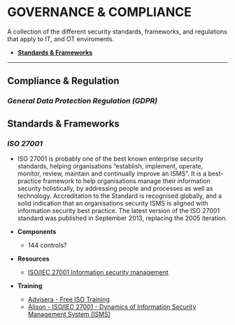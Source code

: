 # GOVERNANCE & COMPLIANCE
A collection of the different security standards, frameworks, and regulations that apply to IT, and OT enviroments.

- [**Standards & Frameworks**](#standards)

****


<a name="standards"></a>
## Compliance & Regulation
### _General Data Protection Regulation (GDPR)_





<a name="standards"></a>
## Standards & Frameworks
### _ISO 27001_
  - ISO 27001 is probably one of the best known enterprise security standards, helping organisations “establish, implement, operate, monitor, review, maintain and continually improve an ISMS”. It is a best-practice framework to help organisations manage their information security holistically, by addressing people and processes as well as technology. Accreditation to the Standard is recognised globally, and a solid indication that an organisations security ISMS is aligned with information security best practice. The latest version of the ISO 27001 standard was published in September 2013, replacing the 2005 iteration.

- **Components**
  - 144 controls?


- **Resources**
  - [ISO/IEC 27001 Information security management](https://www.iso.org/isoiec-27001-information-security.html)


- **Training**
  - [Advisera - Free ISO Training](https://training.advisera.com/iso-27001-training/)
  - [Alison - ISO/IEC 27001 - Dynamics of Information Security Management System (ISMS) ](https://alison.com/course/iso-iec-27001-dynamics-of-information-security-management-system-isms)
